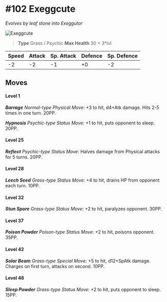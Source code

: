 # #102 Exeggcute
*Evolves by leaf stone into Exeggutor*

![Exeggcute](https://img.pokemondb.net/sprites/home/normal/1x/exeggcute.png)

> **Type** Grass / Psychic
> **Max Health** 30 + 3\*lvl

| Speed | Attack | Sp. Attack | Defence | Sp. Defence |
| ----- | ------ | ---------- | ------- | ----------- |
| -2 | -2 | -1 | +0 | -2 |

## Moves
#### Level 1

***Barrage** Normal-type Physical Move*: +3 to hit, d4+Atk damage. Hits 2-5 times in one turn. 20PP.

***Hypnosis** Psychic-type Status Move*: +1 to hit, puts opponent to sleep. 20PP.
#### Level 25

***Reflect** Psychic-type Status Move*: Halves damage from Physical attacks for 5 turns. 20PP.
#### Level 28

***Leech Seed** Grass-type Status Move*: +4 to hit, drains HP from opponent each turn. 10PP.
#### Level 32

***Stun Spore** Grass-type Status Move*: +2 to hit, paralyzes opponent. 30PP.
#### Level 37

***Poison Powder** Poison-type Status Move*: +2 to hit, poisons opponent. 35PP.
#### Level 42

***Solar Beam** Grass-type Special Move*: +5 to hit, d12+SpAtk damage. Charges on first turn, attacks on second. 10PP.
#### Level 48

***Sleep Powder** Grass-type Status Move*: +2 to hit, puts opponent to sleep. 15PP.

